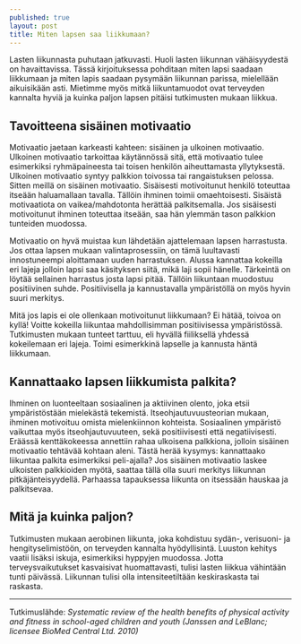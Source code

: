 ```yaml
---
published: true
layout: post
title: Miten lapsen saa liikkumaan? 
---
```


Lasten liikunnasta puhutaan jatkuvasti. Huoli lasten liikunnan vähäisyydestä on havaittavissa. 
Tässä kirjoituksessa pohditaan miten lapsi saadaan liikkumaan ja miten lapis saadaan pysymään liikunnan parissa,
mielellään aikuisikään asti. Mietimme myös mitkä liikuntamuodot ovat terveyden kannalta hyviä ja kuinka paljon lapsen pitäisi
tutkimusten mukaan liikkua. 


## Tavoitteena sisäinen motivaatio

Motivaatio jaetaan karkeasti kahteen: sisäinen ja ulkoinen motivaatio. Ulkoinen motivaatio tarkoittaa käytännössä sitä, 
että motivaatio tulee esimerkiksi ryhmäpaineesta tai toisen henkilön aiheuttamasta yllytyksestä. Ulkoinen motivaatio 
syntyy palkkion toivossa tai rangaistuksen pelossa. Sitten meillä on sisäinen motivaatio. Sisäisesti motivoitunut henkilö 
toteuttaa itseään haluamallaan tavalla. Tällöin ihminen toimii omaehtoisesti. Sisäistä motivaatiota on vaikea/mahdotonta 
herättää palkitsemalla. Jos sisäisesti motivoitunut ihminen toteuttaa itseään, saa hän ylemmän tason palkkion tunteiden 
muodossa. 

Motivaatio on hyvä muistaa kun lähdetään ajattelemaan lapsen harrastusta. Jos ottaa lapsen mukaan valintaprosessiin, 
on tämä luultavasti innostuneempi aloittamaan uuden harrastuksen. Alussa kannattaa kokeilla eri lajeja jolloin lapsi saa 
käsityksen siitä, mikä laji sopii hänelle. Tärkeintä on löytää sellainen harrastus josta lapsi pitää. Tällöin liikuntaan 
muodostuu positiivinen suhde. Positiivisella ja kannustavalla ympäristöllä on myös hyvin suuri merkitys. 

Mitä jos lapis ei ole ollenkaan motivoitunut liikkumaan? Ei hätää, toivoa on kyllä! Voitte kokeilla liikuntaa mahdollisimman 
positiivisessa ympäristössä. Tutkimusten mukaan tunteet tarttuu, eli hyvällä fiiliksellä yhdessä kokeilemaan eri lajeja. 
Toimi esimerkkinä lapselle ja kannusta häntä liikkumaan.


## Kannattaako lapsen liikkumista palkita?

Ihminen on luonteeltaan sosiaalinen ja aktiivinen olento, joka etsii ympäristöstään mielekästä tekemistä. 
Itseohjautuvuusteorian mukaan, ihminen motivoituu omista mielenkiinnon kohteista. Sosiaalinen ympäristö vaikuttaa myös 
itseohjautuvuuteen, sekä positiivisesti että negatiivisesti. Eräässä kenttäkokeessa annettiin rahaa ulkoisena palkkiona, 
jolloin sisäinen motivaatio tehtävää kohtaan aleni. Tästä herää kysymys: kannattaako liikuntaa palkita esimerkiksi peli-ajalla?
Jos sisäinen motivaatio laskee ulkoisten palkkioiden myötä, saattaa tällä olla suuri merkitys liikunnan pitkäjänteisyydellä. 
Parhaassa tapauksessa liikunta on itsessään hauskaa ja palkitsevaa. 


## Mitä ja kuinka paljon?

Tutkimusten mukaan aerobinen liikunta, joka kohdistuu sydän-, verisuoni- ja hengityselimistöön, on terveyden kannalta 
hyödyllisintä. Luuston kehitys vaatii lisäksi iskuja, esimerkiksi hyppyjen muodossa. Jotta terveysvaikutukset kasvaisivat 
huomattavasti, tulisi lasten liikkua vähintään tunti päivässä. Liikunnan tulisi olla intensiteetiltään 
keskiraskasta tai raskasta.

---

Tutkimuslähde: _Systematic review of the health benefits of physical activity and fitness in school-aged children and youth 
(Janssen and LeBlanc; licensee BioMed Central Ltd. 2010)_

